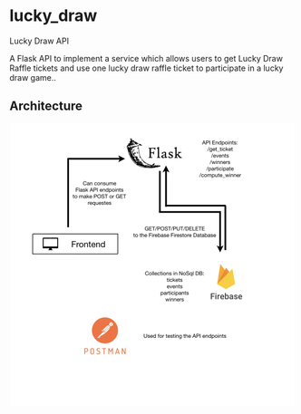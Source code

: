 # lucky_draw
Lucky Draw API

A Flask API to implement a service which allows users to get Lucky Draw Raffle tickets and use one lucky draw raffle ticket to participate in a lucky draw game..


## Architecture

<p align="center">
<img src="architecture.001.jpeg" align="centre" height="500" width="500" >
</p>
